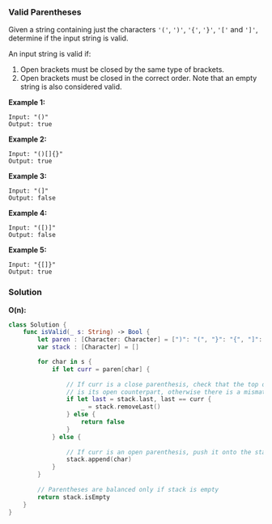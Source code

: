 
### Valid Parentheses

Given a string containing just the characters `'('`, `')'`, `'{'`, `'}'`, `'['` and `']'`, determine if the input string is valid.

An input string is valid if:</br>
1. Open brackets must be closed by the same type of brackets.
2. Open brackets must be closed in the correct order.
Note that an empty string is also considered valid.

__Example 1:__
```
Input: "()"
Output: true
```
__Example 2:__
```
Input: "()[]{}"
Output: true
```
__Example 3:__
```
Input: "(]"
Output: false
```
__Example 4:__
```
Input: "([)]"
Output: false
```
__Example 5:__
```
Input: "{[]}"
Output: true
```

### Solution
__O(n):__
```Swift
class Solution {
    func isValid(_ s: String) -> Bool {
        let paren : [Character: Character] = [")": "(", "}": "{", "]": "["]
        var stack : [Character] = []

        for char in s {
            if let curr = paren[char] {
                
                // If curr is a close parenthesis, check that the top of the stack
                // is its open counterpart, otherwise there is a mismatch - return false
                if let last = stack.last, last == curr {
                    _ = stack.removeLast()
                } else {
                    return false
                }
            } else {
                
                // If curr is an open parenthesis, push it onto the stack
                stack.append(char)
            }
        }
        
        // Parentheses are balanced only if stack is empty
        return stack.isEmpty
    }
}
```
